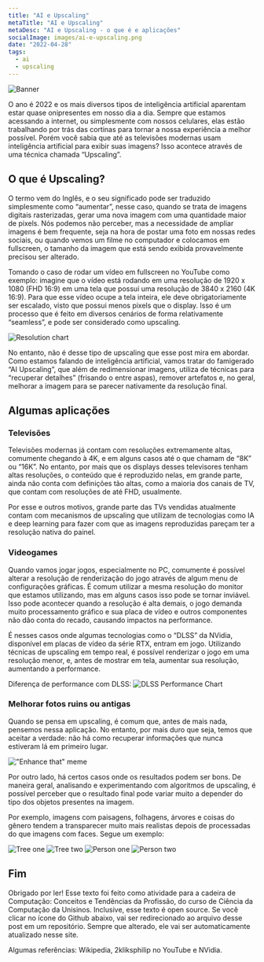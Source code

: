 ```yaml
---
title: "AI e Upscaling"
metaTitle: "AI e Upscaling"
metaDesc: "AI e Upscaling - o que é e aplicações"
socialImage: images/ai-e-upscaling.png
date: "2022-04-28"
tags:
  - ai
  - upscaling
---
```


![Banner](images/banners/banner.jpg)

O ano é 2022 e os mais diversos tipos de inteligência artificial aparentam estar quase onipresentes em nosso dia a dia. Sempre que estamos acessando a internet, ou simplesmente com nossos celulares, elas estão trabalhando por trás das cortinas para tornar a nossa experiência a melhor possível. Porém você sabia que até as televisões modernas usam inteligência artificial para exibir suas imagens? Isso acontece através de uma técnica chamada “Upscaling”.

## O que é Upscaling?

O termo vem do Inglês, e o seu significado pode ser traduzido simplesmente como “aumentar”, nesse caso, quando se trata de imagens digitais rasterizadas, gerar uma nova imagem com uma quantidade maior de pixels. Nós podemos não perceber, mas a necessidade de ampliar imagens é bem frequente, seja na hora de postar uma foto em nossas redes sociais, ou quando vemos um filme no computador e colocamos em fullscreen, o tamanho da imagem que está sendo exibida provavelmente precisou ser alterado.

Tomando o caso de rodar um vídeo em fullscreen no YouTube como exemplo: imagine que o vídeo está rodando em uma resolução de 1920 x 1080 (FHD 16:9) em uma tela que possui uma resolução de 3840 x 2160 (4K 16:9). Para que esse vídeo ocupe a tela inteira, ele deve obrigatoriamente ser escalado, visto que possui menos pixels que o display. Isso é um processo que é feito em diversos cenários de forma relativamente “seamless”, e pode ser considerado como upscaling.

![Resolution chart](images/banners/res-chart.jpg)

No entanto, não é desse tipo de upscaling que esse post mira em abordar. Como estamos falando de inteligência artificial, vamos tratar do famigerado “AI Upscaling”, que além de redimensionar imagens, utiliza de técnicas para “recuperar detalhes” (frisando o entre aspas), remover artefatos e, no geral, melhorar a imagem para se parecer nativamente da resolução final.

## Algumas aplicações

### Televisões

Televisões modernas já contam com resoluções extremamente altas, comumente chegando à 4K, e em alguns casos até o que chamam de “8K” ou “16K”. No entanto, por mais que os displays desses televisores tenham altas resoluções, o conteúdo que é reproduzido nelas, em grande parte, ainda não conta com definições tão altas, como a maioria dos canais de TV, que contam com resoluções de até FHD, usualmente.

Por esse e outros motivos, grande parte das TVs vendidas atualmente contam com mecanismos de upscaling que utilizam de tecnologias como IA e deep learning para fazer com que as imagens reproduzidas pareçam ter a resolução nativa do painel.

### Videogames

Quando vamos jogar jogos, especialmente no PC, comumente é possível alterar a resolução de renderização do jogo através de algum menu de configurações gráficas. É comum utilizar a mesma resolução do monitor que estamos utilizando, mas em alguns casos isso pode se tornar inviável. Isso pode acontecer quando a resolução é alta demais, o jogo demanda muito processamento gráfico e sua placa de vídeo e outros componentes não dão conta do recado, causando impactos na performance.

É nesses casos onde algumas tecnologias como o “DLSS” da NVidia, disponível em placas de vídeo da série RTX, entram em jogo. Utilizando técnicas de upscaling em tempo real, é possível renderizar o jogo em uma resolução menor, e, antes de mostrar em tela, aumentar sua resolução, aumentando a performance.

Diferença de performance com DLSS:
![DLSS Performance Chart](images/banners/dlss-chart.jpg)

### Melhorar fotos ruins ou antigas

Quando se pensa em upscaling, é comum que, antes de mais nada, pensemos nessa aplicação. No entanto, por mais duro que seja, temos que aceitar a verdade: não há como recuperar informações que nunca estiveram lá em primeiro lugar.

!["Enhance that" meme](images/banners/enhance.jpg)

Por outro lado, há certos casos onde os resultados podem ser bons. De maneira geral, analisando e experimentando com algoritmos de upscaling, é possível perceber que o resultado final pode variar muito a depender do tipo dos objetos presentes na imagem.

Por exemplo, imagens com paisagens, folhagens, árvores e coisas do gênero tendem a transparecer muito mais realistas depois de processadas do que imagens com faces. Segue um exemplo:

![Tree one](images/banners/tree-one.jpg)
![Tree two](images/banners/tree-two.jpg)
![Person one](images/banners/person-one.jpg)
![Person two](images/banners/person-two.jpg)

## Fim

Obrigado por ler! Esse texto foi feito como atividade para a cadeira de Computação: Conceitos e Tendências da Profissão, do curso de Ciência da Computação da Unisinos.
Inclusive, esse texto é open source. Se você clicar no ícone do Github abaixo, vai ser redirecionado ao arquivo desse post em um repositório. Sempre que alterado, ele vai ser automaticamente atualizado nesse site.

Algumas referências: Wikipedia, 2kliksphilip no YouTube e NVidia.
